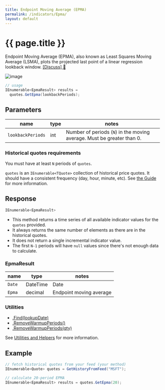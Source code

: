 ```yaml
---
title: Endpoint Moving Average (EPMA)
permalink: /indicators/Epma/
layout: default
---
```


# {{ page.title }}

Endpoint Moving Average (EPMA), also known as Least Squares Moving Average (LSMA), plots the projected last point of a linear regression lookback window.
[[Discuss] :speech_balloon:](https://github.com/DaveSkender/Stock.Indicators/discussions/371 "Community discussion about this indicator")

![image]({{site.baseurl}}/assets/charts/Epma.png)

```csharp
// usage
IEnumerable<EpmaResult> results =
  quotes.GetEpma(lookbackPeriods);  
```

## Parameters

| name | type | notes
| -- |-- |--
| `lookbackPeriods` | int | Number of periods (`N`) in the moving average.  Must be greater than 0.

### Historical quotes requirements

You must have at least `N` periods of `quotes`.

`quotes` is an `IEnumerable<TQuote>` collection of historical price quotes.  It should have a consistent frequency (day, hour, minute, etc).  See [the Guide]({{site.baseurl}}/guide#historical-quotes) for more information.

## Response

```csharp
IEnumerable<EpmaResult>
```

- This method returns a time series of all available indicator values for the `quotes` provided.
- It always returns the same number of elements as there are in the historical quotes.
- It does not return a single incremental indicator value.
- The first `N-1` periods will have `null` values since there's not enough data to calculate.

### EpmaResult

| name | type | notes
| -- |-- |--
| `Date` | DateTime | Date
| `Epma` | decimal | Endpoint moving average

### Utilities

- [.Find(lookupDate)]({{site.baseurl}}/utilities#find-indicator-result-by-date)
- [.RemoveWarmupPeriods()]({{site.baseurl}}/utilities#remove-warmup-periods)
- [.RemoveWarmupPeriods(qty)]({{site.baseurl}}/utilities#remove-warmup-periods)

See [Utilities and Helpers]({{site.baseurl}}/utilities#utilities-for-indicator-results) for more information.

## Example

```csharp
// fetch historical quotes from your feed (your method)
IEnumerable<Quote> quotes = GetHistoryFromFeed("MSFT");

// calculate 20-period EPMA
IEnumerable<EpmaResult> results = quotes.GetEpma(20);
```
